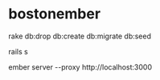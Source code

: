 # bostonember

rake db:drop db:create db:migrate db:seed

rails s

ember server --proxy http://localhost:3000
